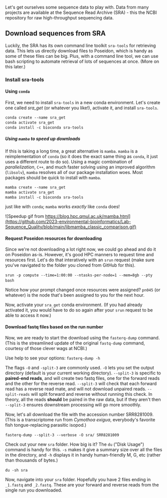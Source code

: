 Let's get ourselves some sequence data to play with. Data from many projects are available at the Sequence Read Archive (SRA) - this the NCBI repository for raw high-throughput sequencing data. 

## Download sequences from SRA

Luckily, the SRA has its own command line toolkit `sra-tools` for retrieving data. This lets us directly download files to Poseidon, which is handy as some of these files can be big. Plus, with a command line tool, we can use bash scripting to automate retrieval of lots of sequences at once. (More on this later.)

### Install sra-tools

#### Using `conda`
First, we need to install `sra-tools` in a new conda environment. Let's create one called *sra_get* (or whatever you like!), activate it, and install `sra-tools`.

```
conda create --name sra_get
conda activate sra_get
conda install -c bioconda sra-tools
```

##### Using `mamba` to speed up downloads
If this is taking a long time, a great alternative is `mamba`. `mamba` is a reimplementation of `conda` (so it does the exact same thing as `conda`, it just uses a different route to do so). Using a magic combination of _parallelization_, `C++`, and much faster solving using an improved algorithm (`libsolv`), `mamba` resolves all of our package installation woes. Most packages should be quick to install with `mamba`. 

```
mamba create --name sra_get
mamba activate sra_get
mamba install -c bioconda sra-tools
```

just like with `conda`; `mamba` works _exactly_ like `conda` does!

![Speedup gif from https://blog.hpc.qmul.ac.uk/mamba.html](https://github.com/2023-environmental-bioinformatics/Lab-Sequence_Quality/blob/main/libmamba_classic_comparison.gif)

#### Request Poseidon resources for downloading

Since we're not downloading a lot right now, we could go ahead and do it on Poseidon as-is. However, it's good HPC manners to request time and resources first. Let's do that interatively with an `srun` request (make sure you've navigated to the folder you cloned from GitHub for this).

```srun -p compute --time=1:00:00 --ntasks-per-node=1 --mem=8gb --pty bash```

Notice how your prompt changed once resources were assigned? `pn045` (or whatever) is the node that's been assigned to you for the next hour.

Now, activate your `sra_get` conda environment. (If you had already activated it, you would have to do so again after your `srun` request to be able to access it now.)

#### Download fastq files based on the run number 

Now, we are ready to start the download using the `fasterq-dump` command. (This is the streamlined update of the original `fastq-dump` command, courtesy of those clever wags at NCBI.)

Use help to see your options:
```fasterq-dump -h```

The flags `-O` and `-split-3` are commonly used. `-O` lets you set the output directory (default is your current working directory).  `--split-3` is specific to **paired-end reads**, and will create two fastq files, one for the forward reads and the other for the reverse read. `--split-3` will check that each forward read has a reverse read mate, and will not download unpaired reads. `--split-reads` will split forward and reverse without running this check. In theory, all the reads **should** be paired in the raw data, but if they aren't then `--split-3` ensures downstream processing will go more smoothly.

Now, let's all download the file with the accession number SRR8281009. (This is a transcriptome run from _Cymothoa exigua_, everybody's favorite fish tongue-replacing parasitic isopod.)

```fasterq-dump --split-3 --verbose -O sra/ SRR8281009```

Check out your new `sra` folder. How big is it? The `du` ("Disk Usage") command is handy for this. `-s` makes it give a summary size over all the files in the directory, and `-h` displays it in handy human-friendly M, G, etc (rather than thousands of bytes.)

`du -sh sra`

Now, navigate into your `sra` folder. Hopefully you have 2 files ending in `_1.fastq` and `_2.fastq`. These are your forward and reverse reads from the single run you downloaded.

